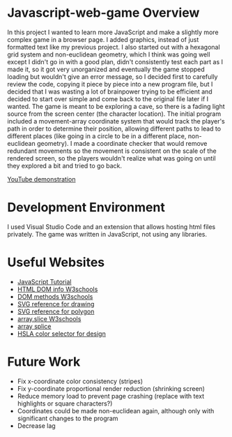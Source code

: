 # Javascript-web-game Overview
In this project I wanted to learn more JavaScript and make a slightly more complex game in a browser page. I added graphics, instead of just formatted text like my previous project. I also started out with a hexagonal grid system and non-euclidean geometry, which I think was going well except I didn't go in with a good plan, didn't consistently test each part as I made it, so it got very unorganized and eventually the game stopped loading but wouldn't give an error message, so I decided first to carefully review the code, copying it piece by piece into a new program file, but I decided that I was wasting a lot of brainpower trying to be efficient and decided to start over simple and come back to the original file later if I wanted.
The game is meant to be exploring a cave, so there is a fading light source from the screen center (the character location). The initial program included a movement-array coordinate system that would track the player's path in order to determine their position, allowing different paths to lead to different places (like going in a circle to be in a different place, non-euclidean geometry). I made a coordinate checker that would remove redundant movements so the movement is consistent on the scale of the rendered screen, so the players wouldn't realize what was going on until they explored a bit and tried to go back.

[YouTube demonstration](http://youtube.link.goes.here)

# Development Environment

I used Visual Studio Code and an extension that allows hosting html files privately. The game was written in JavaScript, not using any libraries.

# Useful Websites

- [JavaScript Tutorial](https://www.youtube.com/watch?v=PkZNo7MFNFg&t=18s)
- [HTML DOM info W3schools](https://www.w3schools.com/js/js_htmldom.asp)
- [DOM methods W3schools](https://www.w3schools.com/js/js_htmldom_document.asp)
- [SVG reference for drawing](https://developer.mozilla.org/en-US/docs/Web/SVG)
- [SVG reference for polygon](https://developer.mozilla.org/en-US/docs/Web/SVG/Element/polygon)
- [array.slice W3schools](https://www.w3schools.com/jsref/tryit.asp?filename=tryjsref_slice_array2)
- [array splice](https://developer.mozilla.org/en-US/docs/Web/JavaScript/Reference/Global_Objects/Array/splice)
- [HSLA color selector for design](hslpicker.com/)

# Future Work

- Fix x-coordinate color consistency (stripes)
- Fix y-coordinate proportional render reduction (shrinking screen)
- Reduce memory load to prevent page crashing (replace with text highlights or square characters?)
- Coordinates could be made non-euclidean again, although only with significant changes to the program
- Decrease lag
